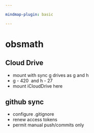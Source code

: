 ```yaml
---

mindmap-plugin: basic

---
```


# obsmath

## Cloud Drive
- mount with sync g drives as g and h
- g - 420  and h - 27
- mount iCloudDrive here

## github sync
- configure .gitignore
- renew access tokens
- permit manual push/commits only